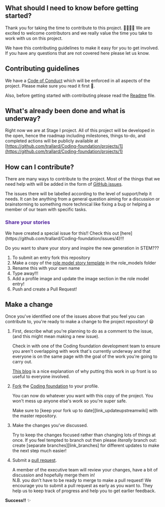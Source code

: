 ## What should I need to know before getting started?
Thank you for taking the time to contribute to this project. 👩🏻‍💻😀
We are excited to welcome contributors and we really value the time you take to work with us on this project.

We have this contributing guidelines to make it easy for you to get involved. If you have any questions that are not covered here please let us know.

## Contributing guidelines

We have a [Code of Conduct](./codeofconduct.md) which will be enforced in all aspects of the project.
Please make sure you read it first 🙂.

Also, before getting started with contributing please read the [Readme](README.md) file.


## What's already been done and what is underway?
Right now we are at Stage I project. All of this project will be developed in the open, hence the roadmap including milestones, things to-do, and completed actions will be publicly available at [https://github.com/trallard/Coding-foundation/projects/1](https://github.com/trallard/Coding-foundation/projects/1)

## How can I contribute?
There are many ways to contribute to the project. Most of the things that we need help with will be added in the form of [GitHub issues](
https://github.com/trallard/Coding-foundation/issues).

The issues there will be labelled according to the level of support/help it needs. It can be anything from a general question aiming for a discussion or brainstorming to something more technical like fixing a bug or helping a member of our team with specific tasks.

<h3> <font color='#52259E'> Share your stories </font></h3>
We have created a special issue for this!! Check this out [here](https://github.com/trallard/Coding-foundation/issues/4)!!!

Do you want to share your story and inspire the new generation in STEM???
1. To submit an entry fork this repository
2. Make a copy of the [role model story template](./role_models/template.md) in the role_models folder
3. Rename this with your own name
4. Type away!!!
5. Add a profile image and update the image section in the role model entry!
6. Push and create a Pull Request!



## Make a change

Once you've identified one of the issues above that you feel you can contribute to, you're ready to make a change to the project repository! :smiley:

1. First, describe what you're planning to do as a comment to the issue, (and this might mean making a new issue).

    Check in with one of the Coding foundation development team to ensure you aren't overlapping with work that's currently underway and that everyone is on the same page with the goal of the work you're going to carry out.

    [This blog][link_pushpullblog] is a nice explanation of why putting this work in up front is so useful to everyone involved.

2. [Fork][link_fork] the [Coding foundation][link_codingfound] to your profile.

    You can now do whatever you want with this copy of the project. You won't mess up anyone else's work so you're super safe.

    Make sure to [keep your fork up to date][link_updateupstreamwiki] with the master repository.

3. Make the changes you've discussed.

    Try to keep the changes focused rather than changing lots of things at once. If you feel tempted to branch out then please *literally* branch out: create [separate branches][link_branches] for different updates to make the next step much easier!

4. Submit a [pull request][link_pullrequest].

    A member of the executive team will review your changes, have a bit of discussion and hopefully merge them in!  
    N.B. you don't have to be ready to merge to make a pull request! We encourage you to submit a pull request as early as you want to. They help us to keep track of progress and help you to get earlier feedback.

**Success!!** :sparkles:

[link_codingfound]:https://github.com/trallard/Coding-foundation
[link_fork]: https://help.github.com/articles/fork-a-repo/
[link_pushpullblog]: https://www.igvita.com/2011/12/19/dont-push-your-pull-requests/
[link_emojis]: http://www.emoji-cheat-sheet.com/
[link_pullrequest]: https://help.github.com/articles/proposing-changes-to-a-project-with-pull-requests/
